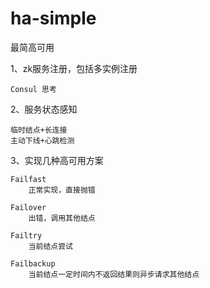 # ha-simple
最简高可用

1、zk服务注册，包括多实例注册
    
    Consul 思考

2、服务状态感知

    临时结点+长连接
    主动下线+心跳检测
    
3、实现几种高可用方案

    Failfast
        正常实现，直接抛错
        
    Failover
        出错，调用其他结点
        
    Failtry
        当前结点尝试
        
    Failbackup
        当前结点一定时间内不返回结果则异步请求其他结点
